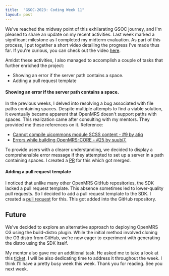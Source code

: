 ```yaml
---
title:  "GSOC-2023: Coding Week 11"
layout: post
---
```


We've reached the midway point of this exhilarating GSOC journey, and I'm pleased to share an update on my recent activities.
Last week marked a significant milestone as I completed my midterm evaluation.
As part of this process, I put together a short video detailing the progress I've made thus far. If you're curious, you can check out the video [here](https://www.youtube.com/watch?v=s_zOnU4dBqQ).



Amidst these activities, I also managed to accomplish a couple of tasks that further enriched the project:

* Showing an error if the server path contains a space.
* Adding a pull request template 

#### Showing an error if the server path contains a space.

In the previous weeks, I delved into resolving a bug associated with file paths containing spaces. 
Despite multiple attempts to find a viable solution, it eventually became apparent that OpenMRS doesn't support paths with spaces.
This realization came after consulting with my mentors. They provided me these references on it.
Reference: 
* [Cannot compile uicommons module SCSS content - #9 by atiq](https://talk.openmrs.org/t/cannot-compile-uicommons-module-scss-content/29527/9)
* [Errors while building OpenMRS-CORE - #25 by suubi7.](https://talk.openmrs.org/t/errors-while-building-openmrs-core/38982/25)

To provide users with a clearer understanding, we decided to display a comprehensible error message if they attempted to set up a server in a path containing spaces.
I created a [PR](https://github.com/openmrs/openmrs-sdk/pull/246) for this which got merged.

#### Adding a pull request template 

I noticed that unlike many other OpenMRS GitHub repositories, the SDK lacked a pull request template. This absence sometimes led to lower-quality pull requests.
So I decided to add a pull request template to the SDK. I created a [pull request](https://github.com/openmrs/openmrs-sdk/pull/248) for this. This got added into the GitHub repository.

## Future

We've decided to explore an alternative approach to deploying OpenMRS O3 using the build-distro plugin. While the initial method involved cloning the O3 distro from GitHub, we're now eager to experiment with generating the distro using the SDK itself.

My mentor also gave me an additional task. He asked me to take a look at this [ticket](https://issues.openmrs.org/browse/TRUNK-6185?filter=-1). I will be also dedicating time to address it throughout the week. 
I think I'll have a pretty busy week this week.
Thank you for reading. See you next week.
